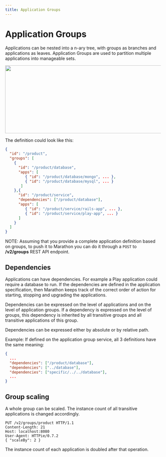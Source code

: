 ```yaml
---
title: Application Groups
---
```


# Application Groups

Applications can be nested into a n-ary tree, with groups as branches and applications as leaves.
Application Groups are used to partition multiple applications into manageable sets.

<p class="text-center">
  <img src="{{ site.baseurl}}/img/hierarchy.png" width="645" height="220" alt="">
</p>


The definition could look like this:


```json
{
  "id": "/product",
  "groups": [
    {
      "id": "/product/database",
      "apps": [
         { "id": "/product/database/mongo", ... },
         { "id": "/product/database/mysql", ... }
       ]
    },{
      "id": "/product/service",
      "dependencies": ["/product/database"],
      "apps": [
         { "id": "/product/service/rails-app", ... },
         { "id": "/product/service/play-app", ... }
      ]
    }
  ]
}
```

NOTE: Assuming that you provide a complete application definition based on groups, to push it to Marathon you can do it through a `POST` to **/v2/groups** REST API endpoint.

## Dependencies 

Applications can have dependencies. For example a Play application could require a database to run. 
If the dependencies are defined in the application specification, then Marathon keeps track of the
correct order of action for starting, stopping and upgrading the applications.

Dependencies can be expressed on the level of applications and on the level of application groups.
If a dependency is expressed on the level of groups, this dependency is inherited by all transitive groups and all transitive applications of this group.  

Dependencies can be expressed either by absolute or by relative path.

Example:
If defined on the application group service, all 3 definitions have the same meaning:

```json
{
  ...
  "dependencies": ["/product/database"],
  "dependencies": ["../database"],
  "dependencies": ["specific/../../database"],
  ...
}  
```

## Group scaling

A whole group can be scaled.
The instance count of all transitive applications is changed accordingly.

```http
PUT /v2/groups/product HTTP/1.1
Content-Length: 21
Host: localhost:8080
User-Agent: HTTPie/0.7.2
{ "scaleBy": 2 }
```

The instance count of each application is doubled after that operation.
